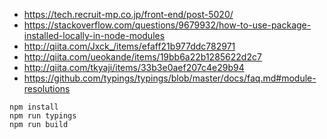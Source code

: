 * https://tech.recruit-mp.co.jp/front-end/post-5020/
* https://stackoverflow.com/questions/9679932/how-to-use-package-installed-locally-in-node-modules
* http://qiita.com/Jxck_/items/efaff21b977ddc782971
* http://qiita.com/ueokande/items/19bb6a22b1285622d2c7
* http://qiita.com/tkyaji/items/33b3e0aef207c4e29b94
* https://github.com/typings/typings/blob/master/docs/faq.md#module-resolutions

```
npm install
npm run typings
npm run build
```
